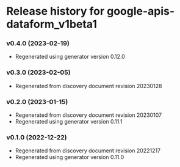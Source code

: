 # Release history for google-apis-dataform_v1beta1

### v0.4.0 (2023-02-19)

* Regenerated using generator version 0.12.0

### v0.3.0 (2023-02-05)

* Regenerated from discovery document revision 20230128

### v0.2.0 (2023-01-15)

* Regenerated from discovery document revision 20230107
* Regenerated using generator version 0.11.1

### v0.1.0 (2022-12-22)

* Regenerated from discovery document revision 20221217
* Regenerated using generator version 0.11.0

